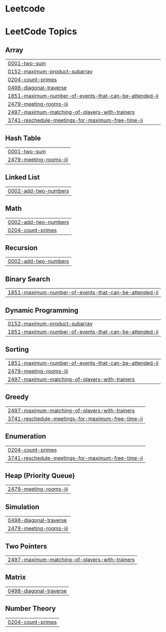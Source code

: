 # Leetcode
<!---LeetCode Topics Start-->
# LeetCode Topics
## Array
|  |
| ------- |
| [0001-two-sum](https://github.com/adityaraj158/Leetcode/tree/master/0001-two-sum) |
| [0152-maximum-product-subarray](https://github.com/adityaraj158/Leetcode/tree/master/0152-maximum-product-subarray) |
| [0204-count-primes](https://github.com/adityaraj158/Leetcode/tree/master/0204-count-primes) |
| [0498-diagonal-traverse](https://github.com/adityaraj158/Leetcode/tree/master/0498-diagonal-traverse) |
| [1851-maximum-number-of-events-that-can-be-attended-ii](https://github.com/adityaraj158/Leetcode/tree/master/1851-maximum-number-of-events-that-can-be-attended-ii) |
| [2479-meeting-rooms-iii](https://github.com/adityaraj158/Leetcode/tree/master/2479-meeting-rooms-iii) |
| [2497-maximum-matching-of-players-with-trainers](https://github.com/adityaraj158/Leetcode/tree/master/2497-maximum-matching-of-players-with-trainers) |
| [3741-reschedule-meetings-for-maximum-free-time-ii](https://github.com/adityaraj158/Leetcode/tree/master/3741-reschedule-meetings-for-maximum-free-time-ii) |
## Hash Table
|  |
| ------- |
| [0001-two-sum](https://github.com/adityaraj158/Leetcode/tree/master/0001-two-sum) |
| [2479-meeting-rooms-iii](https://github.com/adityaraj158/Leetcode/tree/master/2479-meeting-rooms-iii) |
## Linked List
|  |
| ------- |
| [0002-add-two-numbers](https://github.com/adityaraj158/Leetcode/tree/master/0002-add-two-numbers) |
## Math
|  |
| ------- |
| [0002-add-two-numbers](https://github.com/adityaraj158/Leetcode/tree/master/0002-add-two-numbers) |
| [0204-count-primes](https://github.com/adityaraj158/Leetcode/tree/master/0204-count-primes) |
## Recursion
|  |
| ------- |
| [0002-add-two-numbers](https://github.com/adityaraj158/Leetcode/tree/master/0002-add-two-numbers) |
## Binary Search
|  |
| ------- |
| [1851-maximum-number-of-events-that-can-be-attended-ii](https://github.com/adityaraj158/Leetcode/tree/master/1851-maximum-number-of-events-that-can-be-attended-ii) |
## Dynamic Programming
|  |
| ------- |
| [0152-maximum-product-subarray](https://github.com/adityaraj158/Leetcode/tree/master/0152-maximum-product-subarray) |
| [1851-maximum-number-of-events-that-can-be-attended-ii](https://github.com/adityaraj158/Leetcode/tree/master/1851-maximum-number-of-events-that-can-be-attended-ii) |
## Sorting
|  |
| ------- |
| [1851-maximum-number-of-events-that-can-be-attended-ii](https://github.com/adityaraj158/Leetcode/tree/master/1851-maximum-number-of-events-that-can-be-attended-ii) |
| [2479-meeting-rooms-iii](https://github.com/adityaraj158/Leetcode/tree/master/2479-meeting-rooms-iii) |
| [2497-maximum-matching-of-players-with-trainers](https://github.com/adityaraj158/Leetcode/tree/master/2497-maximum-matching-of-players-with-trainers) |
## Greedy
|  |
| ------- |
| [2497-maximum-matching-of-players-with-trainers](https://github.com/adityaraj158/Leetcode/tree/master/2497-maximum-matching-of-players-with-trainers) |
| [3741-reschedule-meetings-for-maximum-free-time-ii](https://github.com/adityaraj158/Leetcode/tree/master/3741-reschedule-meetings-for-maximum-free-time-ii) |
## Enumeration
|  |
| ------- |
| [0204-count-primes](https://github.com/adityaraj158/Leetcode/tree/master/0204-count-primes) |
| [3741-reschedule-meetings-for-maximum-free-time-ii](https://github.com/adityaraj158/Leetcode/tree/master/3741-reschedule-meetings-for-maximum-free-time-ii) |
## Heap (Priority Queue)
|  |
| ------- |
| [2479-meeting-rooms-iii](https://github.com/adityaraj158/Leetcode/tree/master/2479-meeting-rooms-iii) |
## Simulation
|  |
| ------- |
| [0498-diagonal-traverse](https://github.com/adityaraj158/Leetcode/tree/master/0498-diagonal-traverse) |
| [2479-meeting-rooms-iii](https://github.com/adityaraj158/Leetcode/tree/master/2479-meeting-rooms-iii) |
## Two Pointers
|  |
| ------- |
| [2497-maximum-matching-of-players-with-trainers](https://github.com/adityaraj158/Leetcode/tree/master/2497-maximum-matching-of-players-with-trainers) |
## Matrix
|  |
| ------- |
| [0498-diagonal-traverse](https://github.com/adityaraj158/Leetcode/tree/master/0498-diagonal-traverse) |
## Number Theory
|  |
| ------- |
| [0204-count-primes](https://github.com/adityaraj158/Leetcode/tree/master/0204-count-primes) |
<!---LeetCode Topics End-->